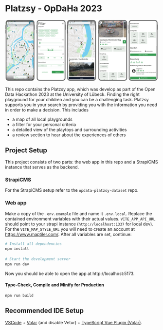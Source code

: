 # Platzsy - OpDaHa 2023

![screenshots of the Platzsy app](docs/App-Screenshots.png)

This repo contains the Platzsy app, which was develop as part of the Open Data Hackathon 2023 at the University of Lübeck. Finding the right playground for your children and you can be a challenging task. Platzsy supports you in your search by providing you with the information you need in order to make a decision. This includes

- a map of all local playgrounds
- a filter for your personal criteria
- a detailed view of the playtoys and surrounding activities
- a review section to hear about the experiences of others

## Project Setup

This project consists of two parts: the web app in this repo and a StrapiCMS instance that serves as the backend.

### StrapiCMS

For the StrapiCMS setup refer to the `opdata-platzsy-dataset` repo.

### Web app

Make a copy of the `.env.example` file and name it `.env.local`. Replace the contained environment variables with their actual values. `VITE_APP_API_URL` should point to your strapi instance (`http://localhost:1337` for local dev). For the `VITE_MAP_STYLE_URL` you will need to create an account at https://www.maptiler.com/. After all variables are set, continue:

```sh
# Install all dependencies
npm install

# Start the development server
npm run dev
```

Now you should be able to open the app at http://localhost:5173.

#### Type-Check, Compile and Minify for Production

```sh
npm run build
```

## Recommended IDE Setup

[VSCode](https://code.visualstudio.com/) + [Volar](https://marketplace.visualstudio.com/items?itemName=Vue.volar) (and disable Vetur) + [TypeScript Vue Plugin (Volar)](https://marketplace.visualstudio.com/items?itemName=Vue.vscode-typescript-vue-plugin).
